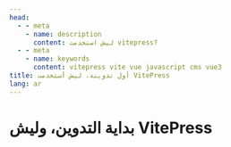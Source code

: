 ```yaml
---
head:
  - - meta
    - name: description
      content: ليش استخدمت vitepress?
  - - meta
    - name: keywords
      content: vitepress vite vue javascript cms vue3
title: أول تدوينة، ليش أستخدمت VitePress
lang: ar
---
```

# بداية التدوين، وليش VitePress
